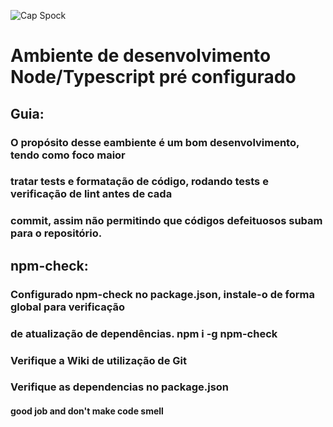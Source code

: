 ![Cap Spock](https://www.google.com/url?sa=i&url=https%3A%2F%2Fwww.jornalopcao.com.br%2Fultimas-noticias%2Fmorre-leonard-nimoy-o-spock-de-jornada-nas-estrelas-29518%2F&psig=AOvVaw16DvehJ6OlwLft2UO81LY7&ust=1599916448787000&source=images&cd=vfe&ved=0CAIQjRxqFwoTCOCnlLCX4esCFQAAAAAdAAAAABAq)
# Ambiente de desenvolvimento Node/Typescript pré configurado

## Guia:

### O propósito desse eambiente é um bom desenvolvimento, tendo como foco maior
### tratar tests e formatação de código, rodando tests e verificação de lint antes de cada
### commit, assim não permitindo que códigos defeituosos subam para o repositório.

## npm-check:
### Configurado npm-check no package.json, instale-o de forma global para verificação
### de atualização de dependências. **npm i -g npm-check**

### Verifique a Wiki de utilização de Git
### Verifique as dependencias no package.json

#### good job and don't make code smell
